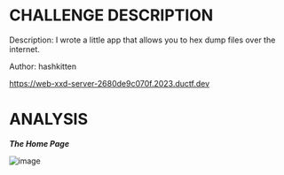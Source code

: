 # CHALLENGE DESCRIPTION
Description: I wrote a little app that allows you to hex dump files over the internet.

Author: hashkitten

https://web-xxd-server-2680de9c070f.2023.ductf.dev

# ANALYSIS

***The Home Page***

![image](https://github.com/lhy5555/Down-Under-CTF-2023/assets/84282421/e4fbc4f1-1740-4aaf-8b24-5d95d2b85535)
